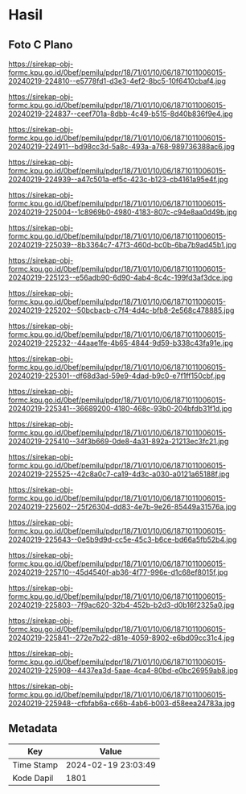 # Hasil

## Foto C Plano

https://sirekap-obj-formc.kpu.go.id/0bef/pemilu/pdpr/18/71/01/10/06/1871011006015-20240219-224810--e5778fd1-d3e3-4ef2-8bc5-10f6410cbaf4.jpg

https://sirekap-obj-formc.kpu.go.id/0bef/pemilu/pdpr/18/71/01/10/06/1871011006015-20240219-224837--ceef701a-8dbb-4c49-b515-8d40b836f9e4.jpg

https://sirekap-obj-formc.kpu.go.id/0bef/pemilu/pdpr/18/71/01/10/06/1871011006015-20240219-224911--bd98cc3d-5a8c-493a-a768-989736388ac6.jpg

https://sirekap-obj-formc.kpu.go.id/0bef/pemilu/pdpr/18/71/01/10/06/1871011006015-20240219-224939--a47c501a-ef5c-423c-b123-cb4161a95e4f.jpg

https://sirekap-obj-formc.kpu.go.id/0bef/pemilu/pdpr/18/71/01/10/06/1871011006015-20240219-225004--1c8969b0-4980-4183-807c-c94e8aa0d49b.jpg

https://sirekap-obj-formc.kpu.go.id/0bef/pemilu/pdpr/18/71/01/10/06/1871011006015-20240219-225039--8b3364c7-47f3-460d-bc0b-6ba7b9ad45b1.jpg

https://sirekap-obj-formc.kpu.go.id/0bef/pemilu/pdpr/18/71/01/10/06/1871011006015-20240219-225123--e56adb90-6d90-4ab4-8c4c-199fd3af3dce.jpg

https://sirekap-obj-formc.kpu.go.id/0bef/pemilu/pdpr/18/71/01/10/06/1871011006015-20240219-225202--50bcbacb-c7f4-4d4c-bfb8-2e568c478885.jpg

https://sirekap-obj-formc.kpu.go.id/0bef/pemilu/pdpr/18/71/01/10/06/1871011006015-20240219-225232--44aae1fe-4b65-4844-9d59-b338c43fa91e.jpg

https://sirekap-obj-formc.kpu.go.id/0bef/pemilu/pdpr/18/71/01/10/06/1871011006015-20240219-225301--df68d3ad-59e9-4dad-b9c0-e7f1ff150cbf.jpg

https://sirekap-obj-formc.kpu.go.id/0bef/pemilu/pdpr/18/71/01/10/06/1871011006015-20240219-225341--36689200-4180-468c-93b0-204bfdb31f1d.jpg

https://sirekap-obj-formc.kpu.go.id/0bef/pemilu/pdpr/18/71/01/10/06/1871011006015-20240219-225410--34f3b669-0de8-4a31-892a-21213ec3fc21.jpg

https://sirekap-obj-formc.kpu.go.id/0bef/pemilu/pdpr/18/71/01/10/06/1871011006015-20240219-225525--42c8a0c7-ca19-4d3c-a030-a0121a65188f.jpg

https://sirekap-obj-formc.kpu.go.id/0bef/pemilu/pdpr/18/71/01/10/06/1871011006015-20240219-225602--25f26304-dd83-4e7b-9e26-85449a31576a.jpg

https://sirekap-obj-formc.kpu.go.id/0bef/pemilu/pdpr/18/71/01/10/06/1871011006015-20240219-225643--0e5b9d9d-cc5e-45c3-b6ce-bd66a5fb52b4.jpg

https://sirekap-obj-formc.kpu.go.id/0bef/pemilu/pdpr/18/71/01/10/06/1871011006015-20240219-225710--45d4540f-ab36-4f77-996e-d1c68ef8015f.jpg

https://sirekap-obj-formc.kpu.go.id/0bef/pemilu/pdpr/18/71/01/10/06/1871011006015-20240219-225803--7f9ac620-32b4-452b-b2d3-d0b16f2325a0.jpg

https://sirekap-obj-formc.kpu.go.id/0bef/pemilu/pdpr/18/71/01/10/06/1871011006015-20240219-225841--272e7b22-d81e-4059-8902-e6bd09cc31c4.jpg

https://sirekap-obj-formc.kpu.go.id/0bef/pemilu/pdpr/18/71/01/10/06/1871011006015-20240219-225908--4437ea3d-5aae-4ca4-80bd-e0bc26959ab8.jpg

https://sirekap-obj-formc.kpu.go.id/0bef/pemilu/pdpr/18/71/01/10/06/1871011006015-20240219-225948--cfbfab6a-c66b-4ab6-b003-d58eea24783a.jpg


## Metadata

| Key        | Value               |
| ---------- | ------------------- |
| Time Stamp | 2024-02-19 23:03:49 |
| Kode Dapil | 1801                |




